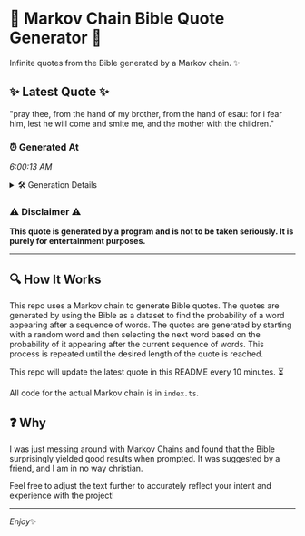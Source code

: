 # 📖 Markov Chain Bible Quote Generator 📖

Infinite quotes from the Bible generated by a Markov chain. ✨

## ✨ Latest Quote ✨
"pray thee, from the hand of my brother, from the hand of esau: for i fear him, lest he will come and smite me, and the mother with the children."

### ⏰ Generated At
*6:00:13 AM*

<details>
    <summary>🛠️ Generation Details</summary>
    <p>
        <strong>🌱 Seed:</strong> pray<br>
        <strong>🔄 Iterations:</strong> 29<br>
        <strong>📜 Context History:</strong><br>[ pray ]: thee,<br>[ pray, thee, ]: from<br>[ pray, thee,, from ]: the<br>[ pray, thee,, from, the ]: hand<br>[ pray, thee,, from, the, hand ]: of<br>[ pray, thee,, from, the, hand, of ]: my<br>[ thee,, from, the, hand, of, my ]: brother,<br>[ from, the, hand, of, my, brother, ]: from<br>[ the, hand, of, my, brother,, from ]: the<br>[ hand, of, my, brother,, from, the ]: hand<br>[ of, my, brother,, from, the, hand ]: of<br>[ my, brother,, from, the, hand, of ]: esau:<br>[ brother,, from, the, hand, of, esau: ]: for<br>[ from, the, hand, of, esau:, for ]: i<br>[ the, hand, of, esau:, for, i ]: fear<br>[ hand, of, esau:, for, i, fear ]: him,<br>[ of, esau:, for, i, fear, him, ]: lest<br>[ esau:, for, i, fear, him,, lest ]: he<br>[ for, i, fear, him,, lest, he ]: will<br>[ i, fear, him,, lest, he, will ]: come<br>[ fear, him,, lest, he, will, come ]: and<br>[ him,, lest, he, will, come, and ]: smite<br>[ lest, he, will, come, and, smite ]: me,<br>[ he, will, come, and, smite, me, ]: and<br>[ will, come, and, smite, me,, and ]: the<br>[ come, and, smite, me,, and, the ]: mother<br>[ and, smite, me,, and, the, mother ]: with<br>[ smite, me,, and, the, mother, with ]: the<br>[ me,, and, the, mother, with, the ]: children.<br>
    </p>
</details>

### ⚠️ Disclaimer ⚠️
**This quote is generated by a program and is not to be taken seriously. It is purely for entertainment purposes.**

---

## 🔍 How It Works

This repo uses a Markov chain to generate Bible quotes. The quotes are generated by using the Bible as a dataset to find the probability of a word appearing after a sequence of words. The quotes are generated by starting with a random word and then selecting the next word based on the probability of it appearing after the current sequence of words. This process is repeated until the desired length of the quote is reached.

This repo will update the latest quote in this README every 10 minutes. ⏳

All code for the actual Markov chain is in `index.ts`.

## ❓ Why

I was just messing around with Markov Chains and found that the Bible surprisingly yielded good results when prompted. 
It was suggested by a friend, and I am in no way christian.

Feel free to adjust the text further to accurately reflect your intent and experience with the project!

---

*Enjoy*✨
